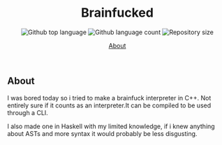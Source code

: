 <h1 align="center">Brainfucked</h1>

<p align="center">
  <img alt="Github top language" src="https://img.shields.io/github/languages/top/MrHencke/Brainfucked?color=56BEB8">

  <img alt="Github language count" src="https://img.shields.io/github/languages/count/MrHencke/Brainfucked?color=56BEB8">

  <img alt="Repository size" src="https://img.shields.io/github/repo-size/MrHencke/Brainfucked?color=56BEB8">
</p>

<p align="center">
  <a href="#about">About</a>
</p>

<br>

## About ##

I was bored today so i tried to make a brainfuck interpreter in C++. Not entirely sure if it counts as an interpreter.It can be compiled to be used through a CLI.

I also made one in Haskell with my limited knowledge, if i knew anything about ASTs and more syntax it would probably be less disgusting.
